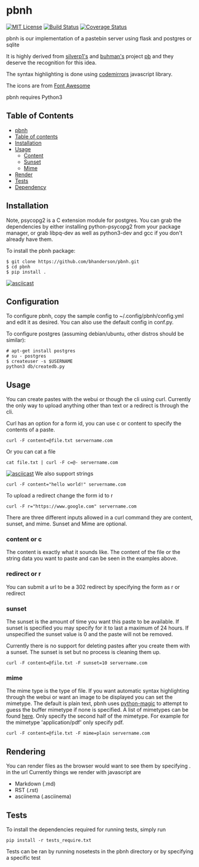 pbnh
========
[![MIT License](https://img.shields.io/badge/license-MIT-yellow.svg)](https://opensource.org/licenses/MIT)
[![Build Status](https://img.shields.io/travis/bhanderson/pbnh.svg)](https://travis-ci.org/bhanderson/pbnh)
[![Coverage Status](https://coveralls.io/repos/github/bhanderson/pbnh/badge.svg?branch=master)](https://coveralls.io/github/bhanderson/pbnh?branch=master)

pbnh is our implementation of a pastebin server using flask and postgres or sqlite

It is highly derived from [silverp1's](https://github.com/silverp1) and [buhman's](https://github.com/buhman) project [pb](https://github.com/ptpb/pb) and they deserve the recognition for this idea.

The syntax highlighting is done using [codemirrors](https://github.com/codemirror/codemirror) javascript library.

The icons are from [Font Awesome](https://fortawesome.github.io/Font-Awesome/)

pbnh requires Python3

## Table of Contents
 * [pbnh](#pbnh)
 * [Table of contents](#table-of-contents)
 * [Installation](#installation)
 * [Usage](#usage)
    * [Content](#content)
    * [Sunset](#sunset)
    * [Mime](#mime)
 * [Render](#rendering)
 * [Tests](#tests)
 * [Dependency](#dependency)

## Installation
Note, psycopg2 is a C extension module for postgres. You can grab the dependencies by either installing python-psycopg2 from your package manager, or grab libpq-dev as well as python3-dev and gcc if you don't already have them.

To install the pbnh package:
```
$ git clone https://github.com/bhanderson/pbnh.git
$ cd pbnh
$ pip install .
```
[![asciicast](https://asciinema.org/a/75sd1vwb395kp997phsowfcvs.png)](https://asciinema.org/a/75sd1vwb395kp997phsowfcvs)

## Configuration
To configure pbnh, copy the sample config to ~/.config/pbnh/config.yml and edit it as desired. You can also use the default config in conf.py.

To configure postgres (assuming debian/ubuntu, other distros should be similar):
```
# apt-get install postgres
# su - postgres
$ createuser -s $USERNAME
python3 db/createdb.py
```

## Usage
You can create pastes with the webui or though the cli using curl. Currently the only way to upload anything other than text or a redirect is through the cli.

Curl has an option for a form id, you can use c or content to specify the contents of a paste.
```
curl -F content=@file.txt servername.com
```
Or you can cat a file
```
cat file.txt | curl -F c=@- servername.com
```
[![asciicast](https://asciinema.org/a/8q5x4a0wrhtm7e2feok4b9i67.png)](https://asciinema.org/a/8q5x4a0wrhtm7e2feok4b9i67)
We also support strings
```
curl -F content="hello world!" servername.com
```
To upload a redirect change the form id to r
```
curl -F r="https://www.google.com" servername.com
```
There are three different inputs allowed in a curl command they are content, sunset, and mime. Sunset and Mime are optional.
### content or c
The content is exactly what it sounds like. The content of the file or the string data you want to paste and can be seen in the examples above.
### redirect or r
You can submit a url to be a 302 redirect by specifying the form as r or redirect
### sunset
The sunset is the amount of time you want this paste to be available. If sunset is specified you may specify for it to last a maximum of 24 hours. If unspecified the sunset value is 0 and the paste will not be removed.

Currently there is no support for deleting pastes after you create them with a sunset. The sunset is set but no process is cleaning them up.
```
curl -F content=@file.txt -F sunset=10 servername.com
```
### mime
The mime type is the type of file. If you want automatic syntax highlighting through the webui or want an image to be displayed you can set the mimetype.
The default is plain text, pbnh uses [python-magic](https://github.com/ahupp/python-magic) to attempt to guess the buffer mimetype if none is specified.
A list of mimetypes can be found [here](http://www.freeformatter.com/mime-types-list.html). Only specify the second half of the mimetype.
For example for the mimetype 'application/pdf' only specify pdf.
```
curl -F content=@file.txt -F mime=plain servername.com
```
## Rendering
You can render files as the browser would want to see them by specifying .<extension> in the url
Currently things we render with javascript are
* Markdown (.md)
* RST (.rst)
* asciinema (.asciinema)
## Tests
To install the dependencies required for running tests, simply run
```
pip install -r tests_require.txt
```
Tests can be ran by running nosetests in the pbnh directory or by specifying a specific test
